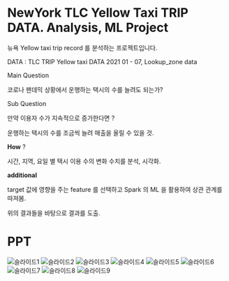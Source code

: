 # NewYork TLC Yellow Taxi TRIP DATA. Analysis, ML Project  
 
  뉴욕 Yellow taxi trip record 를 분석하는 프로젝트입니다.

  DATA : TLC TRIP Yellow taxi DATA 2021 01 - 07, Lookup_zone data 

Main Question

코로나 팬데믹 상황에서 운행하는 택시의 수를 늘려도 되는가?

Sub Question

만약 이용자 수가 지속적으로 증가한다면 ?

운행하는 택시의 수를 조금씩 늘려 매출을 올릴 수 있을 것.

  __How__ ?

시간, 지역, 요일 별 택시 이용 수의 변화 수치를 분석, 시각화.

  __additional__

target 값에 영향을 주는 feature 를 선택하고 Spark 의 ML 을 활용하여 상관 관계를 따져봄.

위의 결과들을 바탕으로 결과를 도출.
# PPT
![슬라이드1](https://github.com/OwenKimcertified/spark-ML-project/assets/99598620/88791141-da84-48fa-9e17-42b72e599daa)
![슬라이드2](https://github.com/OwenKimcertified/spark-ML-project/assets/99598620/f70e984e-f6c2-47ba-8f13-1c374b06f619)
![슬라이드3](https://github.com/OwenKimcertified/spark-ML-project/assets/99598620/82534696-4fe8-4a11-a83f-ef4fab957c8d)
![슬라이드4](https://github.com/OwenKimcertified/spark-ML-project/assets/99598620/16e0056a-e132-4ba2-8d60-367b0a577a00)
![슬라이드5](https://github.com/OwenKimcertified/spark-ML-project/assets/99598620/5ca6a8cb-87d2-492e-a6ca-98ad59c39091)
![슬라이드6](https://github.com/OwenKimcertified/spark-ML-project/assets/99598620/a359943e-61f9-427a-b0c1-58b4a3e0fc19)
![슬라이드7](https://github.com/OwenKimcertified/spark-ML-project/assets/99598620/b76001b0-9536-4666-a466-ddfc52c0ecb8)
![슬라이드8](https://github.com/OwenKimcertified/spark-ML-project/assets/99598620/5def4e7c-c864-49de-a90c-efbe6a8c7d04)
![슬라이드9](https://github.com/OwenKimcertified/spark-ML-project/assets/99598620/356098e7-e474-4880-b5d8-5c9799090a84)








